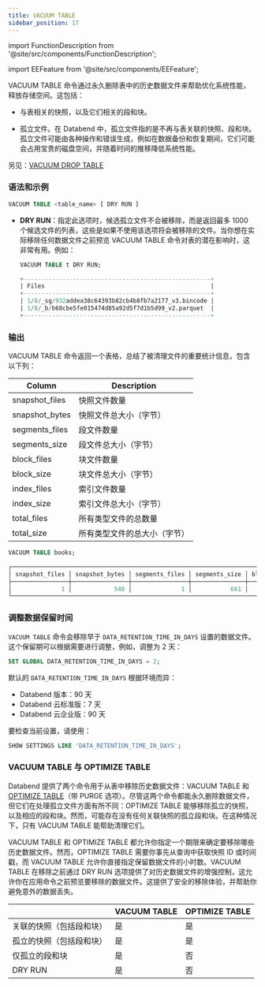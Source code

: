 ```yaml
---
title: VACUUM TABLE
sidebar_position: 17
---
```

import FunctionDescription from '@site/src/components/FunctionDescription';

<FunctionDescription description="引入或更新于：v1.2.364"/>

import EEFeature from '@site/src/components/EEFeature';

<EEFeature featureName='VACUUM TABLE'/>

VACUUM TABLE 命令通过永久删除表中的历史数据文件来帮助优化系统性能，释放存储空间。这包括：

- 与表相关的快照，以及它们相关的段和块。

- 孤立文件。在 Databend 中，孤立文件指的是不再与表关联的快照、段和块。孤立文件可能由各种操作和错误生成，例如在数据备份和恢复期间，它们可能会占用宝贵的磁盘空间，并随着时间的推移降低系统性能。

另见：[VACUUM DROP TABLE](91-vacuum-drop-table.md)

### 语法和示例

```sql
VACUUM TABLE <table_name> [ DRY RUN ]
```

- **DRY RUN**：指定此选项时，候选孤立文件不会被移除，而是返回最多 1000 个候选文件的列表，这些是如果不使用该选项将会被移除的文件。当你想在实际移除任何数据文件之前预览 VACUUM TABLE 命令对表的潜在影响时，这非常有用。例如：

    ```sql
    VACUUM TABLE t DRY RUN;

    +-----------------------------------------------------+
    | Files                                               |
    +-----------------------------------------------------+
    | 1/8/_sg/932addea38c64393b82cb4b8fb7a2177_v3.bincode |
    | 1/8/_b/b68cbe5fe015474d85a92d5f7d1b5d99_v2.parquet  |
    +-----------------------------------------------------+
    ```

### 输出

VACUUM TABLE 命令返回一个表格，总结了被清理文件的重要统计信息，包含以下列：

| Column         | Description                               |
|----------------|-------------------------------------------|
| snapshot_files | 快照文件数量                              |
| snapshot_bytes | 快照文件总大小（字节）                    |
| segments_files | 段文件数量                                |
| segments_size  | 段文件总大小（字节）                      |
| block_files    | 块文件数量                                |
| block_size     | 块文件总大小（字节）                      |
| index_files    | 索引文件数量                              |
| index_size     | 索引文件总大小（字节）                    |
| total_files    | 所有类型文件的总数量                      |
| total_size     | 所有类型文件的总大小（字节）              |

```sql title='示例：'
VACUUM TABLE books;

┌───────────────────────────────────────────────────────────────────────────────────────────────────────────────────────────────────────────────────┐
│ snapshot_files │ snapshot_bytes │ segments_files │ segments_size │ block_files │ block_size │ index_files │ index_size │ total_files │ total_size │
├────────────────┼────────────────┼────────────────┼───────────────┼─────────────┼────────────┼─────────────┼────────────┼─────────────┼────────────┤
│              1 │            548 │              1 │           661 │           1 │        494 │           1 │        713 │           4 │       2416 │
└───────────────────────────────────────────────────────────────────────────────────────────────────────────────────────────────────────────────────┘
```

### 调整数据保留时间

`VACUUM TABLE` 命令会移除早于 `DATA_RETENTION_TIME_IN_DAYS` 设置的数据文件。这个保留期可以根据需要进行调整，例如，调整为 2 天：

```sql
SET GLOBAL DATA_RETENTION_TIME_IN_DAYS = 2;
```

默认的 `DATA_RETENTION_TIME_IN_DAYS` 根据环境而异：

- Databend 版本：90 天
- Databend 云标准版：7 天
- Databend 云企业版：90 天

要检查当前设置，请使用：

```sql
SHOW SETTINGS LIKE 'DATA_RETENTION_TIME_IN_DAYS';
```

### VACUUM TABLE 与 OPTIMIZE TABLE

Databend 提供了两个命令用于从表中移除历史数据文件：VACUUM TABLE 和 [OPTIMIZE TABLE](60-optimize-table.md)（带 PURGE 选项）。尽管这两个命令都能永久删除数据文件，但它们在处理孤立文件方面有所不同：OPTIMIZE TABLE 能够移除孤立的快照，以及相应的段和块。然而，可能存在没有任何关联快照的孤立段和块。在这种情况下，只有 VACUUM TABLE 能帮助清理它们。

VACUUM TABLE 和 OPTIMIZE TABLE 都允许你指定一个期限来确定要移除哪些历史数据文件。然而，OPTIMIZE TABLE 需要你事先从查询中获取快照 ID 或时间戳，而 VACUUM TABLE 允许你直接指定保留数据文件的小时数。VACUUM TABLE 在移除之前通过 DRY RUN 选项提供了对历史数据文件的增强控制，这允许你在应用命令之前预览要移除的数据文件。这提供了安全的移除体验，并帮助你避免意外的数据丢失。 


| 	                                                  | VACUUM TABLE 	 | OPTIMIZE TABLE 	 |
|----------------------------------------------------|----------------|------------------|
| 关联的快照（包括段和块） 	                          | 是          	 | 是            	 |
| 孤立的快照（包括段和块）     	                      | 是          	 | 是            	 |
| 仅孤立的段和块                                     | 是          	 | 否             	 |
| DRY RUN                                         	  | 是          	 | 否             	 |